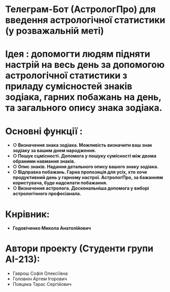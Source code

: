 # Телеграм-Бот (АстрологПро) для введення астрологічної статистики (у розважальній меті)

# Ідея : допомогти людям підняти настрій на весь день за допомогою астрологічної статистики з приладу сумісностей знаків зодіака, гарних побажань на день, та загального опису знака зодіака.
# Основні функції : 
- **○ Визначення знака зодіака. Можливість визначити ваш знак зодіаку за вашим днем народження.**
- **○ Пошук сцмісності. Допомога у пошуку сумісності між двома обраними навмання знаків.**
- **○ Опис знаків. Надання детального опису вашого знаку зодіака.**
- **○ Відправка побажань. Гарна пропозиція для усіх, хто хоче продуктивний день у гарному настрої. АстрологПро, за бажанням користувача, буде надсилати побажання.**
- **○ Визначення астролога. Доскональніша допомога у виборі астрологічного професіанала.**
# Кнрівник:
- **Годовіченко Микола Анатолійович**
# Автори проекту (Студенти групи АІ-213):
- Гаврош Софія Олексіївна
- Головнін Артем Ігорович
- Пояцика Тарас Сергійович
